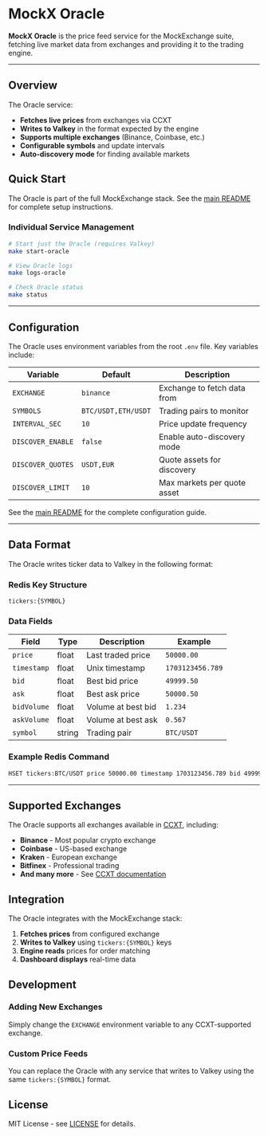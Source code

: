 # MockX Oracle

**MockX Oracle** is the price feed service for the MockExchange suite, fetching live market data from exchanges and providing it to the trading engine.

---

## Overview

The Oracle service:

- **Fetches live prices** from exchanges via CCXT
- **Writes to Valkey** in the format expected by the engine
- **Supports multiple exchanges** (Binance, Coinbase, etc.)
- **Configurable symbols** and update intervals
- **Auto-discovery mode** for finding available markets

## Quick Start

The Oracle is part of the full MockExchange stack. See the [main README](../../README.md) for complete setup instructions.

### **Individual Service Management**
```bash
# Start just the Oracle (requires Valkey)
make start-oracle

# View Oracle logs
make logs-oracle

# Check Oracle status
make status
```

---

## Configuration

The Oracle uses environment variables from the root `.env` file. Key variables include:

| Variable          | Default             | Description                 |
| ----------------- | ------------------- | --------------------------- |
| `EXCHANGE`        | `binance`           | Exchange to fetch data from |
| `SYMBOLS`         | `BTC/USDT,ETH/USDT` | Trading pairs to monitor    |
| `INTERVAL_SEC`    | `10`                | Price update frequency      |
| `DISCOVER_ENABLE` | `false`             | Enable auto-discovery mode  |
| `DISCOVER_QUOTES` | `USDT,EUR`          | Quote assets for discovery  |
| `DISCOVER_LIMIT`  | `10`                | Max markets per quote asset |

See the [main README](../../README.md#-environment-configuration) for the complete configuration guide.

---

## Data Format

The Oracle writes ticker data to Valkey in the following format:

### **Redis Key Structure**
```
tickers:{SYMBOL}
```

### **Data Fields**
| Field       | Type   | Description        | Example          |
| ----------- | ------ | ------------------ | ---------------- |
| `price`     | float  | Last traded price  | `50000.00`       |
| `timestamp` | float  | Unix timestamp     | `1703123456.789` |
| `bid`       | float  | Best bid price     | `49999.50`       |
| `ask`       | float  | Best ask price     | `50000.50`       |
| `bidVolume` | float  | Volume at best bid | `1.234`          |
| `askVolume` | float  | Volume at best ask | `0.567`          |
| `symbol`    | string | Trading pair       | `BTC/USDT`       |

### **Example Redis Command**
```bash
HSET tickers:BTC/USDT price 50000.00 timestamp 1703123456.789 bid 49999.50 ask 50000.50
```

---

## Supported Exchanges

The Oracle supports all exchanges available in [CCXT](https://docs.ccxt.com/), including:

- **Binance** - Most popular crypto exchange
- **Coinbase** - US-based exchange
- **Kraken** - European exchange
- **Bitfinex** - Professional trading
- **And many more** - See [CCXT documentation](https://docs.ccxt.com/)

## Integration

The Oracle integrates with the MockExchange stack:

1. **Fetches prices** from configured exchange
2. **Writes to Valkey** using `tickers:{SYMBOL}` keys
3. **Engine reads** prices for order matching
4. **Dashboard displays** real-time data

## Development

### **Adding New Exchanges**
Simply change the `EXCHANGE` environment variable to any CCXT-supported exchange.

### **Custom Price Feeds**
You can replace the Oracle with any service that writes to Valkey using the same `tickers:{SYMBOL}` format.

## License

MIT License - see [LICENSE](LICENSE) for details.
